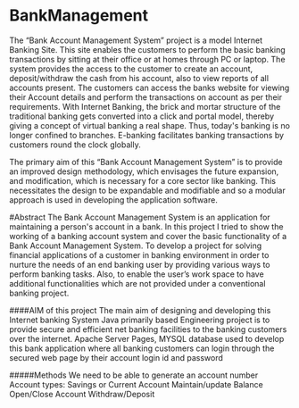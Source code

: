 # BankManagement
The “Bank Account Management System” project is a model Internet Banking Site. This site 
enables the customers to perform the basic banking transactions by sitting at their office or at 
homes through PC or laptop. The system provides the access to the customer to create an 
account, deposit/withdraw the cash from his account, also to view reports of all accounts present. 
The customers can access the banks website for viewing their Account details and perform the 
transactions on account as per their requirements. With Internet Banking, the brick and mortar 
structure of the traditional banking gets converted into a click and portal model, thereby giving a 
concept of virtual banking a real shape. Thus, today's banking is no longer confined to branches. 
E-banking facilitates banking transactions by customers round the clock globally. 




The primary aim of this “Bank Account Management System” is to provide an improved design 
methodology, which envisages the future expansion, and modification, which is necessary for a 
core sector like banking. This necessitates the design to be expandable and modifiable and so a 
modular approach is used in developing the application software.




#Abstract
The Bank Account Management System is an application for maintaining a person's account in a 
bank. In this project I tried to show the working of a banking account system and cover the basic 
functionality of a Bank Account Management System. To develop a project for solving financial 
applications of a customer in banking environment in order to nurture the needs of an end 
banking user by providing various ways to perform banking tasks. Also, to enable the user’s 
work space to have additional functionalities which are not provided under a conventional 
banking project.

####AIM of this project
The main aim of designing and developing this Internet banking System Java primarily based 
Engineering project is to provide secure and efficient net banking facilities to the banking 
customers over the internet. Apache Server Pages, MYSQL database used to develop this bank 
application where all banking customers can login through the secured web page by their account 
login id and password

#####Methods
 We need to be able to generate an account number 
 Account types: Savings or Current Account 
  Maintain/update Balance 
 Open/Close Account 
 Withdraw/Deposit


 
